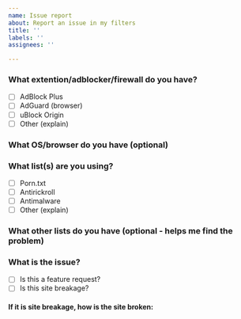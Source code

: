 ```yaml
---
name: Issue report
about: Report an issue in my filters
title: ''
labels: ''
assignees: ''

---
```

### What extention/adblocker/firewall do you have?
- [ ] AdBlock Plus
- [ ] AdGuard (browser)
- [ ] uBlock Origin 
- [ ] Other (explain)
### What OS/browser do you have (optional)

### What list(s) are you using?
- [ ] Porn.txt
- [ ] Antirickroll
- [ ] Antimalware
- [ ] Other (explain)
### What other lists do you have (optional - helps me find the problem)

### What is the issue?

- [ ] Is this a feature request?
- [ ] Is this site breakage?
#### If it is site breakage, how is the site broken:

